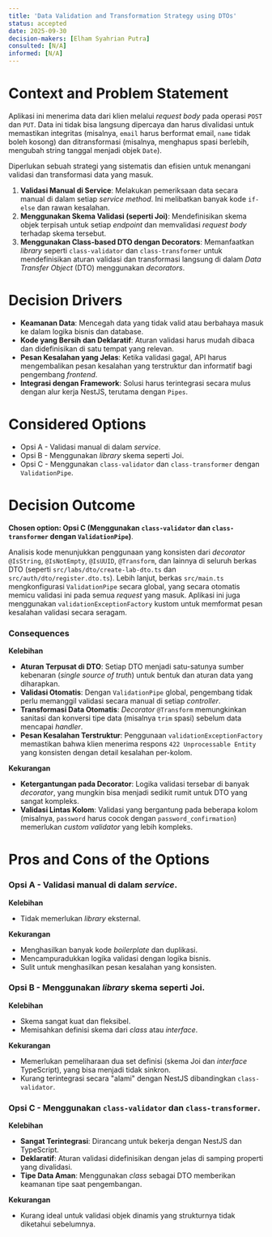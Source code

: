 ```yaml
---
title: 'Data Validation and Transformation Strategy using DTOs'
status: accepted
date: 2025-09-30
decision-makers: [Elham Syahrian Putra]
consulted: [N/A]
informed: [N/A]
---
```


# Context and Problem Statement

Aplikasi ini menerima data dari klien melalui *request body* pada operasi `POST` dan `PUT`. Data ini tidak bisa langsung dipercaya dan harus divalidasi untuk memastikan integritas (misalnya, `email` harus berformat email, `name` tidak boleh kosong) dan ditransformasi (misalnya, menghapus spasi berlebih, mengubah string tanggal menjadi objek `Date`).

Diperlukan sebuah strategi yang sistematis dan efisien untuk menangani validasi dan transformasi data yang masuk.

1.  **Validasi Manual di Service**: Melakukan pemeriksaan data secara manual di dalam setiap *service method*. Ini melibatkan banyak kode `if-else` dan rawan kesalahan.
2.  **Menggunakan Skema Validasi (seperti Joi)**: Mendefinisikan skema objek terpisah untuk setiap *endpoint* dan memvalidasi *request body* terhadap skema tersebut.
3.  **Menggunakan Class-based DTO dengan Decorators**: Memanfaatkan *library* seperti `class-validator` dan `class-transformer` untuk mendefinisikan aturan validasi dan transformasi langsung di dalam *Data Transfer Object* (DTO) menggunakan *decorators*.

# Decision Drivers

-   **Keamanan Data**: Mencegah data yang tidak valid atau berbahaya masuk ke dalam logika bisnis dan database.
-   **Kode yang Bersih dan Deklaratif**: Aturan validasi harus mudah dibaca dan didefinisikan di satu tempat yang relevan.
-   **Pesan Kesalahan yang Jelas**: Ketika validasi gagal, API harus mengembalikan pesan kesalahan yang terstruktur dan informatif bagi pengembang *frontend*.
-   **Integrasi dengan Framework**: Solusi harus terintegrasi secara mulus dengan alur kerja NestJS, terutama dengan `Pipes`.

# Considered Options

-   Opsi A - Validasi manual di dalam *service*.
-   Opsi B - Menggunakan *library* skema seperti Joi.
-   Opsi C - Menggunakan `class-validator` dan `class-transformer` dengan `ValidationPipe`.

# Decision Outcome

**Chosen option: Opsi C (Menggunakan `class-validator` dan `class-transformer` dengan `ValidationPipe`)**.

Analisis kode menunjukkan penggunaan yang konsisten dari *decorator* `@IsString`, `@IsNotEmpty`, `@IsUUID`, `@Transform`, dan lainnya di seluruh berkas DTO (seperti `src/labs/dto/create-lab-dto.ts` dan `src/auth/dto/register.dto.ts`). Lebih lanjut, berkas `src/main.ts` mengkonfigurasi `ValidationPipe` secara global, yang secara otomatis memicu validasi ini pada semua *request* yang masuk. Aplikasi ini juga menggunakan `validationExceptionFactory` kustom untuk memformat pesan kesalahan validasi secara seragam.

### Consequences

**Kelebihan**

-   **Aturan Terpusat di DTO**: Setiap DTO menjadi satu-satunya sumber kebenaran (*single source of truth*) untuk bentuk dan aturan data yang diharapkan.
-   **Validasi Otomatis**: Dengan `ValidationPipe` global, pengembang tidak perlu memanggil validasi secara manual di setiap *controller*.
-   **Transformasi Data Otomatis**: *Decorator* `@Transform` memungkinkan sanitasi dan konversi tipe data (misalnya `trim` spasi) sebelum data mencapai *handler*.
-   **Pesan Kesalahan Terstruktur**: Penggunaan `validationExceptionFactory` memastikan bahwa klien menerima respons `422 Unprocessable Entity` yang konsisten dengan detail kesalahan per-kolom.

**Kekurangan**

-   **Ketergantungan pada Decorator**: Logika validasi tersebar di banyak *decorator*, yang mungkin bisa menjadi sedikit rumit untuk DTO yang sangat kompleks.
-   **Validasi Lintas Kolom**: Validasi yang bergantung pada beberapa kolom (misalnya, `password` harus cocok dengan `password_confirmation`) memerlukan *custom validator* yang lebih kompleks.

# Pros and Cons of the Options

### Opsi A - Validasi manual di dalam *service*.

**Kelebihan**

-   Tidak memerlukan *library* eksternal.

**Kekurangan**

-   Menghasilkan banyak kode *boilerplate* dan duplikasi.
-   Mencampuradukkan logika validasi dengan logika bisnis.
-   Sulit untuk menghasilkan pesan kesalahan yang konsisten.

### Opsi B - Menggunakan *library* skema seperti Joi.

**Kelebihan**

-   Skema sangat kuat dan fleksibel.
-   Memisahkan definisi skema dari *class* atau *interface*.

**Kekurangan**

-   Memerlukan pemeliharaan dua set definisi (skema Joi dan *interface* TypeScript), yang bisa menjadi tidak sinkron.
-   Kurang terintegrasi secara "alami" dengan NestJS dibandingkan `class-validator`.

### Opsi C - Menggunakan `class-validator` dan `class-transformer`.

**Kelebihan**

-   **Sangat Terintegrasi**: Dirancang untuk bekerja dengan NestJS dan TypeScript.
-   **Deklaratif**: Aturan validasi didefinisikan dengan jelas di samping properti yang divalidasi.
-   **Tipe Data Aman**: Menggunakan *class* sebagai DTO memberikan keamanan tipe saat pengembangan.

**Kekurangan**

-   Kurang ideal untuk validasi objek dinamis yang strukturnya tidak diketahui sebelumnya.